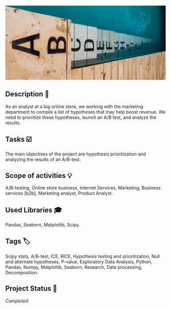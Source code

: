 ![ab-logo](ab_logo.jpg)

## Description :key:
As an analyst at a big online store, we working with the marketing department to compile a list of hypotheses that may help boost revenue. We need to prioritize these hypotheses, launch an A/B test, and analyze the results.

## Tasks :ballot_box_with_check:
The main objectives of the project are hypothesis prioritization and analyzing the results of an A/B-test. 

## Scope of activities :bulb:
A/B-testing, Online store business, Internet Services, Marketing, Business services [b2b], Marketing analyst, Product Analyst.


## Used Libraries :mortar_board:
Pandas, Seaborn, Matplotlib, Scipy.


## Tags :label:
Scipy stats, A/B-test, ICE, RICE, Hypothesis testing and prioritization, Null and alternate hypotheses, P-value, Exploratory Data Analysis, Python, Pandas, Numpy, Matplotlib, Seaborn, Research, Data processing, Decomposition.


## Project Status :black_square_button:
_Completed_ 
